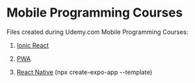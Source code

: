 # Mobile Programming Courses

Files created during Udemy.com Mobile Programming Courses:

1. [Ionic React](https://www.udemy.com/course/ionic-react)

2. [PWA](https://www.udemy.com/course/progressive-web-app-pwa-the-complete-guide)

3. [React Native](https://www.udemy.com/course/react-native-the-practical-guide) (npx create-expo-app --template)
